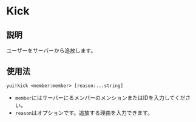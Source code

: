 # Kick

## 説明

ユーザーをサーバーから追放します。

## 使用法

`yui!kick <member:member> [reason:...string]`

- `member`にはサーバーにるメンバーのメンションまたはIDを入力してください。
- `reason`はオプションです。追放する理由を入力できます。
